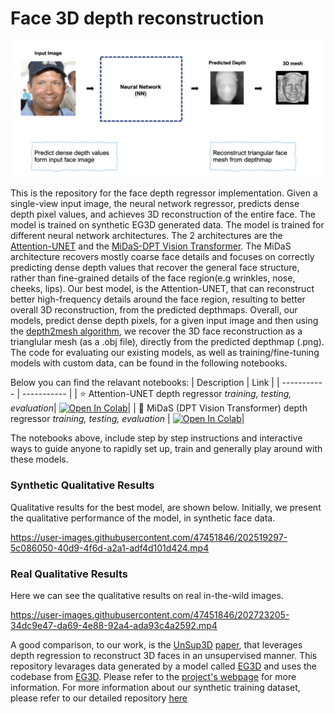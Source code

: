 # Face 3D depth reconstruction

<img src="https://github.com/cantonioupao/face-depth-3D-reconstruction/blob/main/assets/depth_regression.png" alt="drawing" />

This is the repository for the face depth regressor implementation. Given a single-view input image, the neural network regressor, predicts dense  depth pixel values, and achieves 3D reconstruction of the entire face. The model is trained on  synthetic EG3D generated data. The model is trained for different neural network architectures. The 2 architectures are the [Attention-UNET](https://arxiv.org/pdf/1804.03999.pdf) and the [MiDaS-DPT Vision Transformer](https://github.com/isl-org/MiDaS). The MiDaS architecture recovers mostly coarse face details and focuses on correctly predicting dense depth values that recover the general face structure, rather than fine-grained details of the face region(e.g wrinkles, nose, cheeks, lips). Our best model, is the Attention-UNET, that can reconstruct better high-frequency details around the face region, resulting to better overall 3D reconstruction, from the predicted depthmaps. Overall, our models, predict dense depth pixels, for a given input image and then using the [depth2mesh algorithm](https://github.com/sfu-gruvi-3dv/deep_human), we recover the 3D face reconstruction as a trianglular mesh (as a .obj file), directly from the predicted depthmap (.png). The code for evaluating our existing models, as well as training/fine-tuning models with custom data, can be found in the following notebooks. 



Below you can find the relavant notebooks:
| Description      | Link |
| ----------- | ----------- |
| :star: Attention-UNET depth regressor *training, testing, evaluation*| [![Open In Colab](https://colab.research.google.com/assets/colab-badge.svg)](https://colab.research.google.com/github/cantonioupao/face-depth-3D-reconstruction/blob/main/colab_notebooks/unet_depthmap_training.ipynb)|
| :2nd_place_medal: MiDaS (DPT Vision Transformer) depth regressor *training, testing, evaluation* | [![Open In Colab](https://colab.research.google.com/assets/colab-badge.svg)](https://colab.research.google.com/github/cantonioupao/face-depth-3D-reconstruction/blob/main/colab_notebooks/midas_depthmap_training.ipynb)|

The notebooks above, include step by step instructions and interactive ways to guide anyone to rapidly set up, train and generally play around with these models.


### Synthetic Qualitative Results
Qualitative results for the best model, are shown below. Initially, we present the qualitative performance of the model, in synthetic face data.

https://user-images.githubusercontent.com/47451846/202519297-5c086050-40d9-4f6d-a2a1-adf4d101d424.mp4


### Real Qualitative Results
Here we can see the qualitative results on real in-the-wild images.




https://user-images.githubusercontent.com/47451846/202723205-34dc9e47-da69-4e88-92a4-ada93c4a2592.mp4






A good comparison, to our work, is the [UnSup3D](https://elliottwu.com/projects/20_unsup3d/) [paper](https://arxiv.org/pdf/1911.11130.pdf), that leverages depth regression to reconstruct 3D faces in an unsupervised manner. This repository levarages data generated by a model called [EG3D](https://nvlabs.github.io/eg3d/media/eg3d.pdf) and uses the codebase from [EG3D](https://github.com/NVlabs/eg3d). Please refer to the [project's webpage](https://arxiv.org/pdf/2112.07945.pdf) for more information. For more information about our synthetic training dataset, please refer to our detailed repository [here](https://github.com/cantonioupao/generate-synthetic-face-data)






